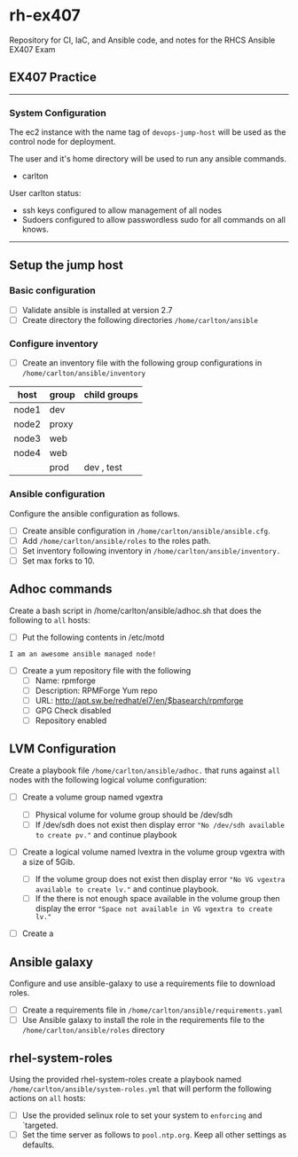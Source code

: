 # rh-ex407

Repository for CI, IaC, and Ansible code, and notes for the RHCS Ansible EX407 Exam




## EX407 Practice



---

### System Configuration

The ec2 instance with the name tag of `devops-jump-host` will be used as the control node for deployment.

The user and it's home directory will be used to run any ansible commands.
  * carlton

User carlton status:
 * ssh keys configured to allow management of all nodes
 * Sudoers configured to allow passwordless sudo for all commands on all knows.

---

## Setup the jump host

### Basic configuration
- [ ] Validate ansible is installed at version 2.7
- [ ] Create directory the following directories `/home/carlton/ansible`

### Configure inventory
- [ ] Create an inventory file with the following group configurations in `/home/carlton/ansible/inventory`

|host |group | child groups|
|---|---|---|
|node1 | dev | |
|node2 | proxy| |
|node3 | web| |
|node4 | web| |
|      | prod  | dev , test |


### Ansible configuration
Configure the ansible configuration as follows.

- [ ] Create ansible configuration in `/home/carlton/ansible/ansible.cfg`.
- [ ] Add `/home/carlton/ansible/roles` to the roles path.
- [ ] Set inventory following inventory in `/home/carlton/ansible/inventory.`
- [ ] Set max forks to 10.

## Adhoc commands

Create a bash script in /home/carlton/ansible/adhoc.sh that does the following to `all` hosts:

- [ ] Put the following contents in /etc/motd
```
I am an awesome ansible managed node!
```
- [ ] Create a yum repository file with the following
  - [ ] Name: rpmforge
  - [ ] Description: RPMForge Yum repo
  - [ ] URL: http://apt.sw.be/redhat/el7/en/$basearch/rpmforge
  - [ ] GPG Check disabled
  - [ ] Repository enabled

## LVM Configuration

Create a playbook file `/home/carlton/ansible/adhoc.` that runs against `all` nodes with the following logical volume configuration:

- [ ] Create a volume group named vgextra
  - [ ] Physical volume for volume group should be /dev/sdh
  - [ ] If /dev/sdh does not exist then display error `"No /dev/sdh available to create pv."` and continue playbook
- [ ] Create a logical volume named lvextra in the volume group vgextra with a size of 5Gib.
  - [ ] If the volume group does not exist then display error `"No VG vgextra available to create lv."` and continue playbook.
  - [ ] If the there is not enough space available in the volume group then display the error `"Space not available in VG vgextra to create lv."`
- [ ] Create a 


## Ansible galaxy

Configure and use ansible-galaxy to use a requirements file to download roles.

- [ ] Create a requirements file in `/home/carlton/ansible/requirements.yaml`
- [ ] Use Ansible galaxy to install the role in the requirements file to the `/home/carlton/ansible/roles` directory

## rhel-system-roles

Using the provided rhel-system-roles create a playbook named `/home/carlton/ansible/system-roles.yml` that will perform the following actions on `all` hosts:

- [ ] Use the provided selinux role to set your system to `enforcing` and `targeted.
- [ ] Set the time server as follows to `pool.ntp.org`. Keep all other settings as defaults.
